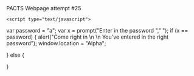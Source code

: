 
<html>
  <head>
    <meta charset="utf-8">
    <title> P.A.C.T.S. </title>
  </head>
  
 
  
  <body>
    PACTS Webpage attempt #25
    
    <script type="text/javascript">
var password = "a";
var x = prompt("Enter in the password "," ");
if (x == password) {
 alert("Come right in \n \n You've entered in the right password");
 window.location = "Alpha";

}
else {

}
</script>

    
  </body>
  </html>
  
  
    
